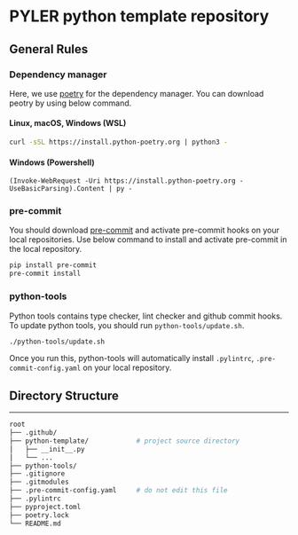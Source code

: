# PYLER python template repository

## General Rules

### Dependency manager

Here, we use [poetry](https://python-poetry.org/) for the dependency manager.
You can download peotry by using below command.

#### Linux, macOS, Windows (WSL)

```bash
curl -sSL https://install.python-poetry.org | python3 -
```

#### Windows (Powershell)

```
(Invoke-WebRequest -Uri https://install.python-poetry.org -UseBasicParsing).Content | py -
```

### pre-commit

You should download [pre-commit](https://pre-commit.com/) and activate pre-commit hooks on your local repositories.
Use below command to install and activate pre-commit in the local repository.

```bash
pip install pre-commit
pre-commit install
```

### python-tools

Python tools contains type checker, lint checker and github commit hooks.
To update python tools, you should run `python-tools/update.sh`.

```bash
./python-tools/update.sh
```

Once you run this, python-tools will automatically install `.pylintrc`, `.pre-commit-config.yaml` on your local repository.

## Directory Structure
---

```bash
root
├── .github/
├── python-template/            # project source directory
⎪   ├── __init__.py
⎪   └── ...
├── python-tools/
├── .gitignore
├── .gitmodules
├── .pre-commit-config.yaml     # do not edit this file
├── .pylintrc
├── pyproject.toml
├── poetry.lock
└── README.md
```
